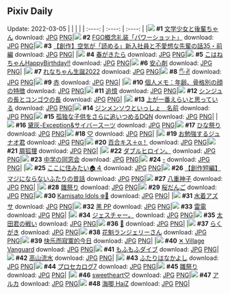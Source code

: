 ## Pixiv Daily
Update: 2022-03-05
|      |      |      |
| :----: | :----: | :----: |
|![](https://pixiv.microyu.workers.dev/c/240x480/img-master/img/2022/03/03/01/05/59/96639198_p0_master1200.jpg) **#1** [文学少女と後輩ちゃん](https://www.pixiv.net/artworks/96639198) download: [JPG](https://pixiv.microyu.workers.dev/img-original/img/2022/03/03/01/05/59/96639198_p0.jpg) [PNG](https://pixiv.microyu.workers.dev/img-original/img/2022/03/03/01/05/59/96639198_p0.png)|![](https://pixiv.microyu.workers.dev/c/240x480/img-master/img/2022/03/03/00/00/09/96637240_p0_master1200.jpg) **#2** [FGO概念礼装「パワーショット」](https://www.pixiv.net/artworks/96637240) download: [JPG](https://pixiv.microyu.workers.dev/img-original/img/2022/03/03/00/00/09/96637240_p0.jpg) [PNG](https://pixiv.microyu.workers.dev/img-original/img/2022/03/03/00/00/09/96637240_p0.png)|![](https://pixiv.microyu.workers.dev/c/240x480/img-master/img/2022/03/03/18/02/30/96650086_p0_master1200.jpg) **#3** [【創作】空気が「読める」新入社員と不愛想な先輩の話35・前編](https://www.pixiv.net/artworks/96650086) download: [JPG](https://pixiv.microyu.workers.dev/img-original/img/2022/03/03/18/02/30/96650086_p0.jpg) [PNG](https://pixiv.microyu.workers.dev/img-original/img/2022/03/03/18/02/30/96650086_p0.png)|
|![](https://pixiv.microyu.workers.dev/c/240x480/img-master/img/2022/03/03/00/00/20/96637310_p0_master1200.jpg) **#4** [春がきたら](https://www.pixiv.net/artworks/96637310) download: [JPG](https://pixiv.microyu.workers.dev/img-original/img/2022/03/03/00/00/20/96637310_p0.jpg) [PNG](https://pixiv.microyu.workers.dev/img-original/img/2022/03/03/00/00/20/96637310_p0.png)|![](https://pixiv.microyu.workers.dev/c/240x480/img-master/img/2022/03/03/00/00/18/96637298_p0_master1200.jpg) **#5** [こはねちゃんHappyBirthday!!](https://www.pixiv.net/artworks/96637298) download: [JPG](https://pixiv.microyu.workers.dev/img-original/img/2022/03/03/00/00/18/96637298_p0.jpg) [PNG](https://pixiv.microyu.workers.dev/img-original/img/2022/03/03/00/00/18/96637298_p0.png)|![](https://pixiv.microyu.workers.dev/c/240x480/img-master/img/2022/03/04/07/30/00/96664339_p0_master1200.jpg) **#6** [安心剤](https://www.pixiv.net/artworks/96664339) download: [JPG](https://pixiv.microyu.workers.dev/img-original/img/2022/03/04/07/30/00/96664339_p0.jpg) [PNG](https://pixiv.microyu.workers.dev/img-original/img/2022/03/04/07/30/00/96664339_p0.png)|
|![](https://pixiv.microyu.workers.dev/c/240x480/img-master/img/2022/03/04/00/00/26/96659119_p0_master1200.jpg) **#7** [れなちゃん生誕2022](https://www.pixiv.net/artworks/96659119) download: [JPG](https://pixiv.microyu.workers.dev/img-original/img/2022/03/04/00/00/26/96659119_p0.jpg) [PNG](https://pixiv.microyu.workers.dev/img-original/img/2022/03/04/00/00/26/96659119_p0.png)|![](https://pixiv.microyu.workers.dev/c/240x480/img-master/img/2022/03/03/00/00/04/96637212_p0_master1200.jpg) **#8** [🖐️✌️](https://www.pixiv.net/artworks/96637212) download: [JPG](https://pixiv.microyu.workers.dev/img-original/img/2022/03/03/00/00/04/96637212_p0.jpg) [PNG](https://pixiv.microyu.workers.dev/img-original/img/2022/03/03/00/00/04/96637212_p0.png)|![](https://pixiv.microyu.workers.dev/c/240x480/img-master/img/2022/03/03/20/37/40/96653453_p0_master1200.jpg) **#9** [赤](https://www.pixiv.net/artworks/96653453) download: [JPG](https://pixiv.microyu.workers.dev/img-original/img/2022/03/03/20/37/40/96653453_p0.jpg) [PNG](https://pixiv.microyu.workers.dev/img-original/img/2022/03/03/20/37/40/96653453_p0.png)|
|![](https://pixiv.microyu.workers.dev/c/240x480/img-master/img/2022/03/03/09/00/01/96643527_p0_master1200.jpg) **#10** [個人メモ：年齢、骨格別の顔の特徴](https://www.pixiv.net/artworks/96643527) download: [JPG](https://pixiv.microyu.workers.dev/img-original/img/2022/03/03/09/00/01/96643527_p0.jpg) [PNG](https://pixiv.microyu.workers.dev/img-original/img/2022/03/03/09/00/01/96643527_p0.png)|![](https://pixiv.microyu.workers.dev/c/240x480/img-master/img/2022/03/03/00/34/16/96638465_p0_master1200.jpg) **#11** [追憶](https://www.pixiv.net/artworks/96638465) download: [JPG](https://pixiv.microyu.workers.dev/img-original/img/2022/03/03/00/34/16/96638465_p0.jpg) [PNG](https://pixiv.microyu.workers.dev/img-original/img/2022/03/03/00/34/16/96638465_p0.png)|![](https://pixiv.microyu.workers.dev/c/240x480/img-master/img/2022/03/03/00/00/07/96637224_p0_master1200.jpg) **#12** [シンジュの長とコンゴウの長](https://www.pixiv.net/artworks/96637224) download: [JPG](https://pixiv.microyu.workers.dev/img-original/img/2022/03/03/00/00/07/96637224_p0.jpg) [PNG](https://pixiv.microyu.workers.dev/img-original/img/2022/03/03/00/00/07/96637224_p0.png)|
|![](https://pixiv.microyu.workers.dev/c/240x480/img-master/img/2022/03/03/20/11/25/96652785_p0_master1200.jpg) **#13** [上が一番えらいと思っている](https://www.pixiv.net/artworks/96652785) download: [JPG](https://pixiv.microyu.workers.dev/img-original/img/2022/03/03/20/11/25/96652785_p0.jpg) [PNG](https://pixiv.microyu.workers.dev/img-original/img/2022/03/03/20/11/25/96652785_p0.png)|![](https://pixiv.microyu.workers.dev/c/240x480/img-master/img/2022/03/04/19/00/06/96672634_p0_master1200.jpg) **#14** [ジンメンソウといっしょ　名前](https://www.pixiv.net/artworks/96672634) download: [JPG](https://pixiv.microyu.workers.dev/img-original/img/2022/03/04/19/00/06/96672634_p0.jpg) [PNG](https://pixiv.microyu.workers.dev/img-original/img/2022/03/04/19/00/06/96672634_p0.png)|![](https://pixiv.microyu.workers.dev/c/240x480/img-master/img/2022/03/04/18/30/19/96672005_p0_master1200.jpg) **#15** [孤独な子供をさらに追いつめるDQN](https://www.pixiv.net/artworks/96672005) download: [JPG](https://pixiv.microyu.workers.dev/img-original/img/2022/03/04/18/30/19/96672005_p0.jpg) [PNG](https://pixiv.microyu.workers.dev/img-original/img/2022/03/04/18/30/19/96672005_p0.png)|
|![](https://pixiv.microyu.workers.dev/c/240x480/img-master/img/2022/03/04/15/58/20/96669526_p0_master1200.jpg) **#16** [黛灰-Exception&サイバースーツ](https://www.pixiv.net/artworks/96669526) download: [JPG](https://pixiv.microyu.workers.dev/img-original/img/2022/03/04/15/58/20/96669526_p0.jpg) [PNG](https://pixiv.microyu.workers.dev/img-original/img/2022/03/04/15/58/20/96669526_p0.png)|![](https://pixiv.microyu.workers.dev/c/240x480/img-master/img/2022/03/03/20/30/02/96653275_p0_master1200.jpg) **#17** [ひな祭り](https://www.pixiv.net/artworks/96653275) download: [JPG](https://pixiv.microyu.workers.dev/img-original/img/2022/03/03/20/30/02/96653275_p0.jpg) [PNG](https://pixiv.microyu.workers.dev/img-original/img/2022/03/03/20/30/02/96653275_p0.png)|![](https://pixiv.microyu.workers.dev/c/240x480/img-master/img/2022/03/03/00/00/11/96637254_p0_master1200.jpg) **#18** [♡](https://www.pixiv.net/artworks/96637254) download: [JPG](https://pixiv.microyu.workers.dev/img-original/img/2022/03/03/00/00/11/96637254_p0.jpg) [PNG](https://pixiv.microyu.workers.dev/img-original/img/2022/03/03/00/00/11/96637254_p0.png)|
|![](https://pixiv.microyu.workers.dev/c/240x480/img-master/img/2022/03/04/20/49/40/96675104_p0_master1200.jpg) **#19** [お勉強するジュナオ君](https://www.pixiv.net/artworks/96675104) download: [JPG](https://pixiv.microyu.workers.dev/img-original/img/2022/03/04/20/49/40/96675104_p0.jpg) [PNG](https://pixiv.microyu.workers.dev/img-original/img/2022/03/04/20/49/40/96675104_p0.png)|![](https://pixiv.microyu.workers.dev/c/240x480/img-master/img/2022/03/03/16/30/01/96648583_p0_master1200.jpg) **#20** [百合キス＋α！](https://www.pixiv.net/artworks/96648583) download: [JPG](https://pixiv.microyu.workers.dev/img-original/img/2022/03/03/16/30/01/96648583_p0.jpg) [PNG](https://pixiv.microyu.workers.dev/img-original/img/2022/03/03/16/30/01/96648583_p0.png)|![](https://pixiv.microyu.workers.dev/c/240x480/img-master/img/2022/03/03/17/00/01/96649012_p0_master1200.jpg) **#21** [屑狐狸](https://www.pixiv.net/artworks/96649012) download: [JPG](https://pixiv.microyu.workers.dev/img-original/img/2022/03/03/17/00/01/96649012_p0.jpg) [PNG](https://pixiv.microyu.workers.dev/img-original/img/2022/03/03/17/00/01/96649012_p0.png)|
|![](https://pixiv.microyu.workers.dev/c/240x480/img-master/img/2022/03/03/16/45/39/96648791_p0_master1200.jpg) **#22** [ダブルヒロイン。](https://www.pixiv.net/artworks/96648791) download: [JPG](https://pixiv.microyu.workers.dev/img-original/img/2022/03/03/16/45/39/96648791_p0.jpg) [PNG](https://pixiv.microyu.workers.dev/img-original/img/2022/03/03/16/45/39/96648791_p0.png)|![](https://pixiv.microyu.workers.dev/c/240x480/img-master/img/2022/03/03/00/06/30/96637673_p0_master1200.jpg) **#23** [中学の同窓会](https://www.pixiv.net/artworks/96637673) download: [JPG](https://pixiv.microyu.workers.dev/img-original/img/2022/03/03/00/06/30/96637673_p0.jpg) [PNG](https://pixiv.microyu.workers.dev/img-original/img/2022/03/03/00/06/30/96637673_p0.png)|![](https://pixiv.microyu.workers.dev/c/240x480/img-master/img/2022/03/03/00/00/08/96637227_p0_master1200.jpg) **#24** [-](https://www.pixiv.net/artworks/96637227) download: [JPG](https://pixiv.microyu.workers.dev/img-original/img/2022/03/03/00/00/08/96637227_p0.jpg) [PNG](https://pixiv.microyu.workers.dev/img-original/img/2022/03/03/00/00/08/96637227_p0.png)|
|![](https://pixiv.microyu.workers.dev/c/240x480/img-master/img/2022/03/03/10/00/01/96644019_p0_master1200.jpg) **#25** [ここに住みたい🏠４](https://www.pixiv.net/artworks/96644019) download: [JPG](https://pixiv.microyu.workers.dev/img-original/img/2022/03/03/10/00/01/96644019_p0.jpg) [PNG](https://pixiv.microyu.workers.dev/img-original/img/2022/03/03/10/00/01/96644019_p0.png)|![](https://pixiv.microyu.workers.dev/c/240x480/img-master/img/2022/03/04/17/03/45/96670375_p0_master1200.jpg) **#26** [【創作短編】マジにならないふたりの昔話](https://www.pixiv.net/artworks/96670375) download: [JPG](https://pixiv.microyu.workers.dev/img-original/img/2022/03/04/17/03/45/96670375_p0.jpg) [PNG](https://pixiv.microyu.workers.dev/img-original/img/2022/03/04/17/03/45/96670375_p0.png)|![](https://pixiv.microyu.workers.dev/c/240x480/img-master/img/2022/03/03/01/54/16/96639999_p0_master1200.jpg) **#27** [八重神子](https://www.pixiv.net/artworks/96639999) download: [JPG](https://pixiv.microyu.workers.dev/img-original/img/2022/03/03/01/54/16/96639999_p0.jpg) [PNG](https://pixiv.microyu.workers.dev/img-original/img/2022/03/03/01/54/16/96639999_p0.png)|
|![](https://pixiv.microyu.workers.dev/c/240x480/img-master/img/2022/03/03/19/45/17/96652183_p0_master1200.jpg) **#28** [雛祭り](https://www.pixiv.net/artworks/96652183) download: [JPG](https://pixiv.microyu.workers.dev/img-original/img/2022/03/03/19/45/17/96652183_p0.jpg) [PNG](https://pixiv.microyu.workers.dev/img-original/img/2022/03/03/19/45/17/96652183_p0.png)|![](https://pixiv.microyu.workers.dev/c/240x480/img-master/img/2022/03/04/20/30/00/96674596_p0_master1200.jpg) **#29** [桜だんご](https://www.pixiv.net/artworks/96674596) download: [JPG](https://pixiv.microyu.workers.dev/img-original/img/2022/03/04/20/30/00/96674596_p0.jpg) [PNG](https://pixiv.microyu.workers.dev/img-original/img/2022/03/04/20/30/00/96674596_p0.png)|![](https://pixiv.microyu.workers.dev/c/240x480/img-master/img/2022/03/03/13/43/28/96646484_p0_master1200.jpg) **#30** [Kamisato Idols ❄️🌊](https://www.pixiv.net/artworks/96646484) download: [JPG](https://pixiv.microyu.workers.dev/img-original/img/2022/03/03/13/43/28/96646484_p0.jpg) [PNG](https://pixiv.microyu.workers.dev/img-original/img/2022/03/03/13/43/28/96646484_p0.png)|
|![](https://pixiv.microyu.workers.dev/c/240x480/img-master/img/2022/03/04/21/44/15/96637309_p0_master1200.jpg) **#31** [水着アズサ](https://www.pixiv.net/artworks/96637309) download: [JPG](https://pixiv.microyu.workers.dev/img-original/img/2022/03/04/21/44/15/96637309_p0.jpg) [PNG](https://pixiv.microyu.workers.dev/img-original/img/2022/03/04/21/44/15/96637309_p0.png)|![](https://pixiv.microyu.workers.dev/c/240x480/img-master/img/2022/03/04/15/04/50/96668886_p0_master1200.jpg) **#32** [黑 PP](https://www.pixiv.net/artworks/96668886) download: [JPG](https://pixiv.microyu.workers.dev/img-original/img/2022/03/04/15/04/50/96668886_p0.jpg) [PNG](https://pixiv.microyu.workers.dev/img-original/img/2022/03/04/15/04/50/96668886_p0.png)|![](https://pixiv.microyu.workers.dev/c/240x480/img-master/img/2022/03/03/16/53/41/96648901_p0_master1200.jpg) **#33** [雷電](https://www.pixiv.net/artworks/96648901) download: [JPG](https://pixiv.microyu.workers.dev/img-original/img/2022/03/03/16/53/41/96648901_p0.jpg) [PNG](https://pixiv.microyu.workers.dev/img-original/img/2022/03/03/16/53/41/96648901_p0.png)|
|![](https://pixiv.microyu.workers.dev/c/240x480/img-master/img/2022/03/03/06/06/51/96642148_p0_master1200.jpg) **#34** [ジェスチャー。](https://www.pixiv.net/artworks/96642148) download: [JPG](https://pixiv.microyu.workers.dev/img-original/img/2022/03/03/06/06/51/96642148_p0.jpg) [PNG](https://pixiv.microyu.workers.dev/img-original/img/2022/03/03/06/06/51/96642148_p0.png)|![](https://pixiv.microyu.workers.dev/c/240x480/img-master/img/2022/03/04/16/08/34/96669666_p0_master1200.jpg) **#35** [太田君の戦い](https://www.pixiv.net/artworks/96669666) download: [JPG](https://pixiv.microyu.workers.dev/img-original/img/2022/03/04/16/08/34/96669666_p0.jpg) [PNG](https://pixiv.microyu.workers.dev/img-original/img/2022/03/04/16/08/34/96669666_p0.png)|![](https://pixiv.microyu.workers.dev/c/240x480/img-master/img/2022/03/04/01/52/12/96661519_p0_master1200.jpg) **#36** [🦊](https://www.pixiv.net/artworks/96661519) download: [JPG](https://pixiv.microyu.workers.dev/img-original/img/2022/03/04/01/52/12/96661519_p0.jpg) [PNG](https://pixiv.microyu.workers.dev/img-original/img/2022/03/04/01/52/12/96661519_p0.png)|
|![](https://pixiv.microyu.workers.dev/c/240x480/img-master/img/2022/03/04/00/18/36/96659708_p0_master1200.jpg) **#37** [らくがき](https://www.pixiv.net/artworks/96659708) download: [JPG](https://pixiv.microyu.workers.dev/img-original/img/2022/03/04/00/18/36/96659708_p0.jpg) [PNG](https://pixiv.microyu.workers.dev/img-original/img/2022/03/04/00/18/36/96659708_p0.png)|![](https://pixiv.microyu.workers.dev/c/240x480/img-master/img/2022/03/03/00/00/10/96637244_p0_master1200.jpg) **#38** [花魁ランジェリーさん](https://www.pixiv.net/artworks/96637244) download: [JPG](https://pixiv.microyu.workers.dev/img-original/img/2022/03/03/00/00/10/96637244_p0.jpg) [PNG](https://pixiv.microyu.workers.dev/img-original/img/2022/03/03/00/00/10/96637244_p0.png)|![](https://pixiv.microyu.workers.dev/c/240x480/img-master/img/2022/03/03/10/29/54/96644316_p0_master1200.jpg) **#39** [快乐而寂寞的今日](https://www.pixiv.net/artworks/96644316) download: [JPG](https://pixiv.microyu.workers.dev/img-original/img/2022/03/03/10/29/54/96644316_p0.jpg) [PNG](https://pixiv.microyu.workers.dev/img-original/img/2022/03/03/10/29/54/96644316_p0.png)|
|![](https://pixiv.microyu.workers.dev/c/240x480/img-master/img/2022/03/04/00/30/02/96659988_p0_master1200.jpg) **#40** [✕ Village Vanguard](https://www.pixiv.net/artworks/96659988) download: [JPG](https://pixiv.microyu.workers.dev/img-original/img/2022/03/04/00/30/02/96659988_p0.jpg) [PNG](https://pixiv.microyu.workers.dev/img-original/img/2022/03/04/00/30/02/96659988_p0.png)|![](https://pixiv.microyu.workers.dev/c/240x480/img-master/img/2022/03/04/18/12/38/96671705_p0_master1200.jpg) **#41** [もふもふダイブ](https://www.pixiv.net/artworks/96671705) download: [JPG](https://pixiv.microyu.workers.dev/img-original/img/2022/03/04/18/12/38/96671705_p0.jpg) [PNG](https://pixiv.microyu.workers.dev/img-original/img/2022/03/04/18/12/38/96671705_p0.png)|![](https://pixiv.microyu.workers.dev/c/240x480/img-master/img/2022/03/03/18/09/47/96650226_p0_master1200.jpg) **#42** [高山流水](https://www.pixiv.net/artworks/96650226) download: [JPG](https://pixiv.microyu.workers.dev/img-original/img/2022/03/03/18/09/47/96650226_p0.jpg) [PNG](https://pixiv.microyu.workers.dev/img-original/img/2022/03/03/18/09/47/96650226_p0.png)|
|![](https://pixiv.microyu.workers.dev/c/240x480/img-master/img/2022/03/03/00/03/21/96637539_p0_master1200.jpg) **#43** [ふたりはなかよし](https://www.pixiv.net/artworks/96637539) download: [JPG](https://pixiv.microyu.workers.dev/img-original/img/2022/03/03/00/03/21/96637539_p0.jpg) [PNG](https://pixiv.microyu.workers.dev/img-original/img/2022/03/03/00/03/21/96637539_p0.png)|![](https://pixiv.microyu.workers.dev/c/240x480/img-master/img/2022/03/04/23/04/42/96678637_p0_master1200.jpg) **#44** [プロセカログ7](https://www.pixiv.net/artworks/96678637) download: [JPG](https://pixiv.microyu.workers.dev/img-original/img/2022/03/04/23/04/42/96678637_p0.jpg) [PNG](https://pixiv.microyu.workers.dev/img-original/img/2022/03/04/23/04/42/96678637_p0.png)|![](https://pixiv.microyu.workers.dev/c/240x480/img-master/img/2022/03/03/00/33/35/96638449_p0_master1200.jpg) **#45** [雛祭り](https://www.pixiv.net/artworks/96638449) download: [JPG](https://pixiv.microyu.workers.dev/img-original/img/2022/03/03/00/33/35/96638449_p0.jpg) [PNG](https://pixiv.microyu.workers.dev/img-original/img/2022/03/03/00/33/35/96638449_p0.png)|
|![](https://pixiv.microyu.workers.dev/c/240x480/img-master/img/2022/03/03/00/06/31/96637675_p0_master1200.jpg) **#46** [sweetheart♡](https://www.pixiv.net/artworks/96637675) download: [JPG](https://pixiv.microyu.workers.dev/img-original/img/2022/03/03/00/06/31/96637675_p0.jpg) [PNG](https://pixiv.microyu.workers.dev/img-original/img/2022/03/03/00/06/31/96637675_p0.png)|![](https://pixiv.microyu.workers.dev/c/240x480/img-master/img/2022/03/03/08/07/11/96643085_p0_master1200.jpg) **#47** [アルカ](https://www.pixiv.net/artworks/96643085) download: [JPG](https://pixiv.microyu.workers.dev/img-original/img/2022/03/03/08/07/11/96643085_p0.jpg) [PNG](https://pixiv.microyu.workers.dev/img-original/img/2022/03/03/08/07/11/96643085_p0.png)|![](https://pixiv.microyu.workers.dev/c/240x480/img-master/img/2022/03/03/01/01/18/96639080_p0_master1200.jpg) **#48** [海唧 HaiZ](https://www.pixiv.net/artworks/96639080) download: [JPG](https://pixiv.microyu.workers.dev/img-original/img/2022/03/03/01/01/18/96639080_p0.jpg) [PNG](https://pixiv.microyu.workers.dev/img-original/img/2022/03/03/01/01/18/96639080_p0.png)|
